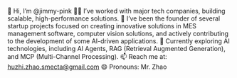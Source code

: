 👋 Hi, I’m @jimmy-pink
👨‍💻 I’ve worked with major tech companies, building scalable, high-performance solutions.
🚀 I’ve been the founder of several startup projects focused on creating innovative solutions in MES management software, computer vision solutions, and actively contributing to the development of some AI-driven applications.
🌱 Currently exploring AI technologies, including AI Agents, RAG (Retrieval Augmented Generation), and MCP (Multi-Channel Processing).
📫 Reach me at: huzhi.zhao.smecta@gmail.com
😄 Pronouns: Mr. Zhao
